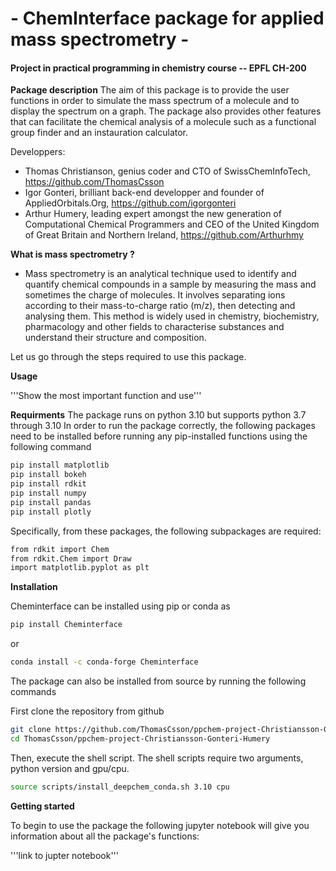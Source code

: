 # - ChemInterface package for applied mass spectrometry -
#### Project in practical programming in chemistry course -- EPFL CH-200

**Package description**
The aim of this package is to provide the user functions in order to simulate the mass spectrum of a molecule and to display the spectrum on a graph. The package also provides other features that can facilitate the chemical analysis of a molecule such as a functional group finder and an instauration calculator.

Developpers:
- Thomas Christianson, genius coder and CTO of SwissChemInfoTech, https://github.com/ThomasCsson
- Igor Gonteri, brilliant back-end developper and founder of AppliedOrbitals.Org, https://github.com/igorgonteri
- Arthur Humery, leading expert amongst the new generation of Computational Chemical Programmers and CEO of the United Kingdom of Great Britain and Northern Ireland, https://github.com/Arthurhmy

**What is mass spectrometry ?**
   - Mass spectrometry is an analytical technique used to identify and quantify chemical compounds in a sample by measuring the mass and sometimes the charge of molecules. It involves separating ions according to their mass-to-charge ratio (m/z), then detecting and analysing them. This method is widely used in chemistry, biochemistry, pharmacology and other fields to characterise substances and understand their structure and composition.

Let us go through the steps required to use this package.

**Usage**

'''Show the most important function and use'''

**Requirments**
The package runs on python 3.10 but supports python 3.7 through 3.10
In order to run the package correctly, the following packages need to be installed before running any pip-installed functions using the following command

```bash
pip install matplotlib
pip install bokeh
pip install rdkit
pip install numpy
pip install pandas
pip install plotly
```
Specifically, from these packages, the following subpackages are required:
```bash
from rdkit import Chem
from rdkit.Chem import Draw
import matplotlib.pyplot as plt
```
**Installation**

Cheminterface can be installed using pip or conda as
```bash
pip install Cheminterface
```
or
```bash
conda install -c conda-forge Cheminterface
```
The package can also be installed from source by running the following commands

First clone the repository from github

```bash
git clone https://github.com/ThomasCsson/ppchem-project-Christiansson-Gonteri-Humery.git
cd ThomasCsson/ppchem-project-Christiansson-Gonteri-Humery
```
Then, execute the shell script. The shell scripts require two arguments, python version and gpu/cpu.

```bash
source scripts/install_deepchem_conda.sh 3.10 cpu
```

**Getting started**

To begin to use the package the following jupyter notebook will give you information about all the package's functions:

'''link to jupter notebook'''


